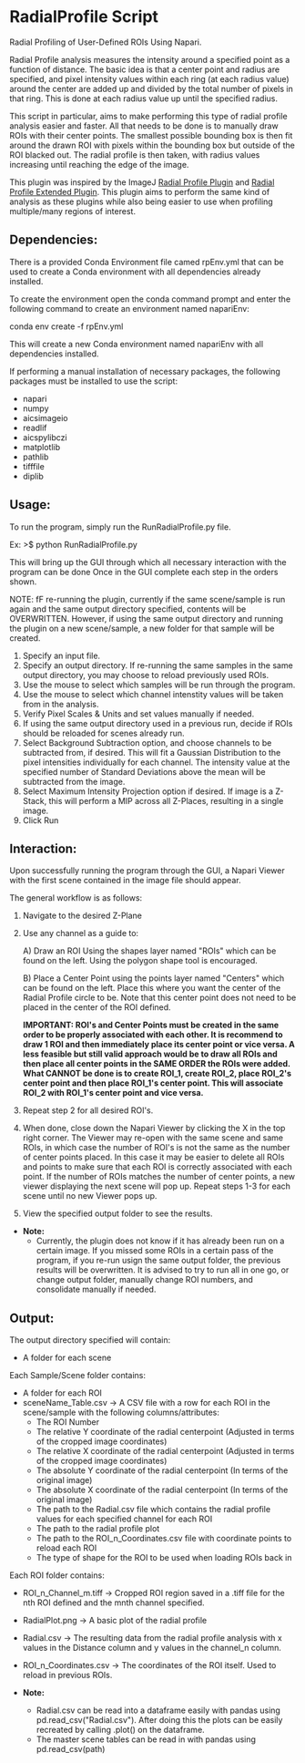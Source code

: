 # RadialProfile Script

Radial Profiling of User-Defined ROIs Using Napari.

Radial Profile analysis measures the intensity around a specified point as a function of distance. The basic idea is that a
center point and radius are specified, and pixel intensity values within each ring (at each radius value) around the center are added up and divided by the total number of pixels in that ring. This is done at each radius value up until the specified radius.

This script in particular, aims to make performing this type of radial profile analysis easier and faster. All that needs to be done is to manually draw ROIs with their center points. The smallest possible bounding box is then fit around the drawn ROI with pixels within the bounding box but outside of the ROI blacked out. The radial profile is then taken, with radius values increasing until reaching the edge of the image.

This plugin was inspired by the ImageJ [Radial Profile Plugin](https://imagej.nih.gov/ij/plugins/radial-profile.html) and [Radial Profile Extended Plugin](https://imagej.nih.gov/ij/plugins/radial-profile-ext.html). This plugin aims to perform the same kind of analysis as these plugins while also being easier to use when profiling multiple/many regions of interest.

## Dependencies:
There is a provided Conda Environment file camed rpEnv.yml that can be used to create a Conda environment with all dependencies already installed.

To create the environment open the conda command prompt and enter the following command to create an environment named napariEnv:

conda env create -f rpEnv.yml

This will create a new Conda environment named napariEnv with all dependencies installed.

If performing a manual installation of necessary packages, the following packages must be installed to use the script:
- napari
- numpy
- aicsimageio
- readlif
- aicspylibczi
- matplotlib
- pathlib
- tifffile
- diplib

## Usage:
To run the program, simply run the RunRadialProfile.py file.

Ex: >$ python RunRadialProfile.py

This will bring up the GUI through which all necessary interaction with the program can be done Once in the GUI complete each step in the orders shown.

NOTE: fF re-running the plugin, currently if the same scene/sample is run again and the same output directory specified, contents will be OVERWRITTEN. However, if using the same output directory and running the plugin on a new scene/sample, a new folder for that sample will be created.

1. Specify an input file.
2. Specify an output directory. If re-running the same samples in the same output directory, you may choose to reload previously used ROIs.
3. Use the mouse to select which samples will be run through the program.
4. Use the mouse to select which channel intenstity values will be taken from in the analysis.
5. Verify Pixel Scales & Units and set values manually if needed.
6. If using the same output directory used in a previous run, decide if ROIs should be reloaded for scenes already run.
7. Select Background Subtraction option, and choose channels to be subtracted from, if desired. This will fit a Gaussian Distribution to the pixel intensities individually for each channel. The intensity value at the specified number of  Standard Deviations above the mean will be subtracted from the image.
8. Select Maximum Intensity Projection option if desired. If image is a Z-Stack, this will perform a MIP across all Z-Places, resulting in a single image.
9. Click Run

## Interaction:
Upon successfully running the program through the GUI, a Napari Viewer with the first scene contained in the image file should appear.

The general workflow is as follows:

1. Navigate to the desired Z-Plane

2. Use any channel as a guide to:

	A) Draw an ROI Using the shapes layer named "ROIs" which can be found on the left. Using the polygon shape tool is encouraged.

	B) Place a Center Point using the points layer named "Centers" which can be found on the left. Place this where you want the center of the Radial Profile circle to be.
	   Note that this center point does not need to be placed in the center of the ROI defined.

	**IMPORTANT: ROI's and Center Points must be created in the same order to be properly associated with each other. It is recommend to draw 1 ROI and then 
	immediately place its center point or vice versa. A less feasible but still valid approach would be to draw all ROIs and then place all center points in the SAME ORDER the ROIs were added. 
	What CANNOT be done is to create ROI_1, create ROI_2, place ROI_2's center point and then place ROI_1's center point. This will associate ROI_2 with ROI_1's 
	center point and vice versa.**

3. Repeat step 2 for all desired ROI's.

4. When done, close down the Napari Viewer by clicking the X in the top right corner. The Viewer may re-open with the same scene and same ROIs, in which case the number of ROI's is not the same as the number of center points placed. In this case it may be easier to delete all ROIs and points to make sure that each ROI is correctly associated with each point. If the number of ROIs matches the number of center points, a new viewer displaying the next scene will pop up. Repeat steps 1-3 for each scene until no new Viewer pops up.

5. View the specified output folder to see the results.

- **Note:**
	- Currently, the plugin does not know if it has already been run on a certain image. If you missed some ROIs in a certain pass of the program, if you re-run usign the same output folder, the previous results will be overwritten. It is advised to try to run all in one go, or change output folder, manually change ROI numbers, and consolidate manually if needed.

## Output:

The output directory specified will contain:

- A folder for each scene

Each Sample/Scene folder contains:
- A folder for each ROI
- sceneName_Table.csv -> A CSV file with a row for each ROI in the scene/sample with the following columns/attributes:
	- The ROI Number
	- The relative Y coordinate of the radial centerpoint (Adjusted in terms of the cropped image coordinates)
	- The relative X coordinate of the radial centerpoint (Adjusted in terms of the cropped image coordinates)
	- The absolute Y coordinate of the radial centerpoint (In terms of the original image)
	- The absolute X coordinate of the radial centerpoint (In terms of the original image)
	- The path to the Radial.csv file which contains the radial profile values for each specified channel for each ROI
	- The path to the radial profile plot
	- The path to the ROI_n_Coordinates.csv file with coordinate points to reload each ROI
	- The type of shape for the ROI to be used when loading ROIs back in


Each ROI folder contains:
- ROI_n_Channel_m.tiff -> Cropped ROI region saved in a .tiff file for the nth ROI defined and the mnth channel specified.
- RadialPlot.png -> A basic plot of the radial profile
- Radial.csv -> The resulting data from the radial profile analysis with x values in the Distance column and y values in the channel_n column.
- ROI_n_Coordinates.csv -> The coordinates of the ROI itself. Used to reload in previous ROIs.

- **Note:**
	- Radial.csv can be read into a dataframe easily with pandas using pd.read_csv("Radial.csv"). After doing this the plots can be easily recreated by calling .plot() on the dataframe.
	- The master scene tables can be read in with pandas using pd.read_csv(path)
